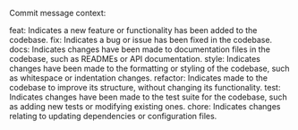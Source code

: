 Commit message context:

feat: Indicates a new feature or functionality has been added to the codebase.
fix: Indicates a bug or issue has been fixed in the codebase.
docs: Indicates changes have been made to documentation files in the codebase, such as READMEs or API documentation.
style: Indicates changes have been made to the formatting or styling of the codebase, such as whitespace or indentation changes.
refactor: Indicates made to the codebase to improve its structure, without changing its functionality.
test: Indicates changes have been made to the test suite for the codebase, such as adding new tests or modifying existing ones.
chore: Indicates changes relating to updating dependencies or configuration files.
